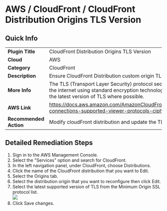 # AWS / CloudFront / CloudFront Distribution Origins TLS Version

## Quick Info

| | |
|-|-|
| **Plugin Title** | CloudFront Distribution Origins TLS Version |
| **Cloud** | AWS |
| **Category** | CloudFront |
| **Description** | Ensure CloudFront Distribution custom origin TLS version is not deprecated. |
| **More Info** | The TLS (Transport Layer Security) protocol secures transmission of data over the internet using standard encryption technology. Encryption should be set with the latest version of TLS where possible.  |
| **AWS Link** | https://docs.aws.amazon.com/AmazonCloudFront/latest/DeveloperGuide/secure-connections-supported-viewer-protocols-ciphers.html |
| **Recommended Action** | Modify cloudFront distribution and update the TLS version. |

## Detailed Remediation Steps
1. Sign in to the AWS Management Console.
2. Select the "Services" option and search for CloudFront.
3. In the left navigation panel, under CloudFront, choose Distributions.
4. Click the name of the CloudFront distribution that you want to Edit.
5. Select the Origins tab. 
6. Select the distribution origin that you want to reconfigure then click Edit.
7. Select the latest supported version of TLS from the Minimum Origin SSL protocol list.</br> <img src="/resources/aws/cloudfront/cloudfront-enable-origin-failover/step7.png"/>
8. Click Save changes.
